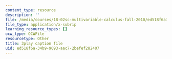 ```yaml
---
content_type: resource
description: ''
file: /media/courses/18-02sc-multivariable-calculus-fall-2010/ed518f6a34b99093aac72befef282407_oQgHo7acids.srt
file_type: application/x-subrip
learning_resource_types: []
ocw_type: OCWFile
resourcetype: Other
title: 3play caption file
uid: ed518f6a-34b9-9093-aac7-2befef282407
---
```

